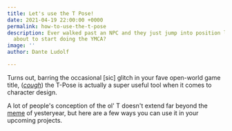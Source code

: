 ```yaml
---
title: Let's use the T Pose!
date: 2021-04-19 22:00:00 +0000
permalink: how-to-use-the-t-pose
description: Ever walked past an NPC and they just jump into position like they are
  about to start doing the YMCA?
image: ''
author: Dante Ludolf

---
```

Turns out, barring the occasional \[sic\] glitch in your fave open-world game title, ([_cough_](https://www.youtube.com/watch?v=mB6XyErBswg&ab_channel=gameranx)) the T-Pose is actually a super useful tool when it comes to character design. 

A lot of people's conception of the ol' T doesn't extend far beyond the [meme](https://nymag.com/intelligencer/2018/12/why-the-best-meme-of-the-year-is-t-posing.html) of yesteryear, but here are a few ways you can use it in your upcoming projects.